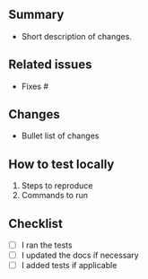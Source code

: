 ## Summary

- Short description of changes.

## Related issues

- Fixes #<issue-number>

## Changes

- Bullet list of changes

## How to test locally

1. Steps to reproduce
2. Commands to run

## Checklist

- [ ] I ran the tests
- [ ] I updated the docs if necessary
- [ ] I added tests if applicable
